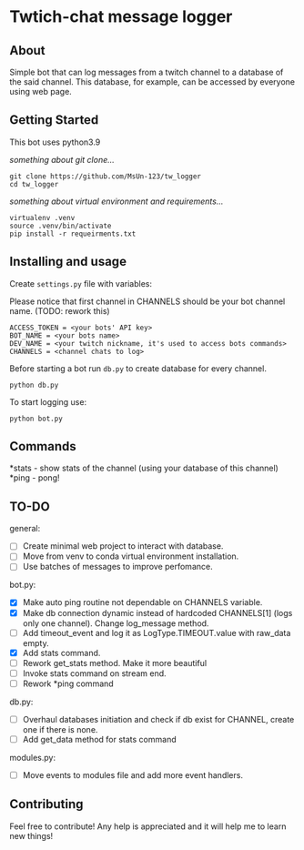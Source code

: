 # Twtich-chat message logger

## About <a name = "about"></a>

Simple bot that can log messages from a twitch channel to a database of the said channel. This database, for example, can be accessed by everyone using web page.

## Getting Started <a name = "getting_started"></a>

This bot uses python3.9

*something about git clone...*
```
git clone https://github.com/MsUn-123/tw_logger
cd tw_logger
```

*something about virtual environment and requirements...*
```
virtualenv .venv
source .venv/bin/activate
pip install -r requeirments.txt
```

## Installing and usage

Create `settings.py` file with variables:

Please notice that first channel in CHANNELS should be your bot channel name. (TODO: rework this)
```
ACCESS_TOKEN = <your bots' API key>
BOT_NAME = <your bots name>
DEV_NAME = <your twitch nickname, it's used to access bots commands>
CHANNELS = <channel chats to log>
```

Before starting a bot run `db.py` to create database for every channel.
```
python db.py
```


To start logging use: 
```
python bot.py
```
## Commands

*stats - show stats of the channel (using your database of this channel)
*ping - pong!

## TO-DO
general:
- [ ] Create minimal web project to interact with database.
- [ ] Move from venv to conda virtual environment installation.
- [ ] Use batches of messages to improve perfomance.

bot.py:
- [x] Make auto ping routine not dependable on CHANNELS variable.
- [x] Make db connection dynamic instead of hardcoded CHANNELS[1] (logs only one channel). Change log_message method.
- [ ] Add timeout_event and log it as LogType.TIMEOUT.value with raw_data empty.
- [x] Add stats command.
- [ ] Rework get_stats method. Make it more beautiful
- [ ] Invoke stats command on stream end.
- [ ] Rework *ping command

db.py:
- [ ] Overhaul databases initiation and check if db exist for CHANNEL, create one if there is none.
- [ ] Add get_data method for stats command

modules.py:
- [ ] Move events to modules file and add more event handlers.

## Contributing <a name = "contributing"></a>

Feel free to contribute! Any help is appreciated and it will help me to learn new things!
